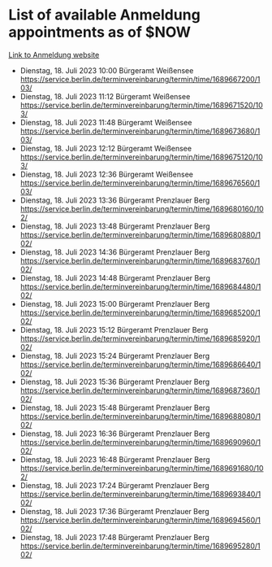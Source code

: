 # List of available Anmeldung appointments as of $NOW
[Link to Anmeldung website](https://service.berlin.de/terminvereinbarung/termin/tag.php?termin=1&anliegen[]=120686&dienstleisterlist=122210,122217,327316,122219,327312,122227,327314,122231,327346,122243,327348,122254,122252,329742,122260,329745,122262,329748,122271,327278,122273,327274,122277,327276,330436,122280,327294,122282,327290,122284,327292,122291,327270,122285,327266,122286,327264,122296,327268,150230,329760,122297,327286,122294,327284,122312,329763,122314,329775,122304,327330,122311,327334,122309,327332,317869,122281,327352,122279,329772,122283,122276,327324,122274,327326,122267,329766,122246,327318,122251,327320,122257,327322,122208,327298,122226,327300&herkunft=http%3A%2F%2Fservice.berlin.de%2Fdienstleistung%2F120686%2F)
- Dienstag, 18. Juli 2023 10:00 Bürgeramt Weißensee https://service.berlin.de/terminvereinbarung/termin/time/1689667200/103/
- Dienstag, 18. Juli 2023 11:12 Bürgeramt Weißensee https://service.berlin.de/terminvereinbarung/termin/time/1689671520/103/
- Dienstag, 18. Juli 2023 11:48 Bürgeramt Weißensee https://service.berlin.de/terminvereinbarung/termin/time/1689673680/103/
- Dienstag, 18. Juli 2023 12:12 Bürgeramt Weißensee https://service.berlin.de/terminvereinbarung/termin/time/1689675120/103/
- Dienstag, 18. Juli 2023 12:36 Bürgeramt Weißensee https://service.berlin.de/terminvereinbarung/termin/time/1689676560/103/
- Dienstag, 18. Juli 2023 13:36 Bürgeramt Prenzlauer Berg https://service.berlin.de/terminvereinbarung/termin/time/1689680160/102/
- Dienstag, 18. Juli 2023 13:48 Bürgeramt Prenzlauer Berg https://service.berlin.de/terminvereinbarung/termin/time/1689680880/102/
- Dienstag, 18. Juli 2023 14:36 Bürgeramt Prenzlauer Berg https://service.berlin.de/terminvereinbarung/termin/time/1689683760/102/
- Dienstag, 18. Juli 2023 14:48 Bürgeramt Prenzlauer Berg https://service.berlin.de/terminvereinbarung/termin/time/1689684480/102/
- Dienstag, 18. Juli 2023 15:00 Bürgeramt Prenzlauer Berg https://service.berlin.de/terminvereinbarung/termin/time/1689685200/102/
- Dienstag, 18. Juli 2023 15:12 Bürgeramt Prenzlauer Berg https://service.berlin.de/terminvereinbarung/termin/time/1689685920/102/
- Dienstag, 18. Juli 2023 15:24 Bürgeramt Prenzlauer Berg https://service.berlin.de/terminvereinbarung/termin/time/1689686640/102/
- Dienstag, 18. Juli 2023 15:36 Bürgeramt Prenzlauer Berg https://service.berlin.de/terminvereinbarung/termin/time/1689687360/102/
- Dienstag, 18. Juli 2023 15:48 Bürgeramt Prenzlauer Berg https://service.berlin.de/terminvereinbarung/termin/time/1689688080/102/
- Dienstag, 18. Juli 2023 16:36 Bürgeramt Prenzlauer Berg https://service.berlin.de/terminvereinbarung/termin/time/1689690960/102/
- Dienstag, 18. Juli 2023 16:48 Bürgeramt Prenzlauer Berg https://service.berlin.de/terminvereinbarung/termin/time/1689691680/102/
- Dienstag, 18. Juli 2023 17:24 Bürgeramt Prenzlauer Berg https://service.berlin.de/terminvereinbarung/termin/time/1689693840/102/
- Dienstag, 18. Juli 2023 17:36 Bürgeramt Prenzlauer Berg https://service.berlin.de/terminvereinbarung/termin/time/1689694560/102/
- Dienstag, 18. Juli 2023 17:48 Bürgeramt Prenzlauer Berg https://service.berlin.de/terminvereinbarung/termin/time/1689695280/102/
